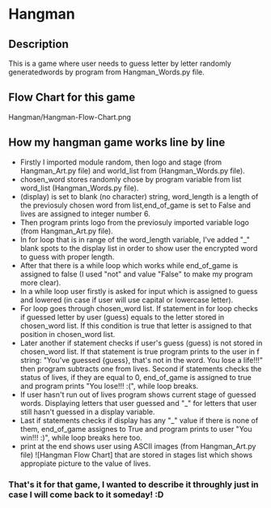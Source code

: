 # Hangman
## Description
This is a game where user needs to guess letter by letter randomly generatedwords by program from Hangman_Words.py file.
## Flow Chart for this game
Hangman/Hangman-Flow-Chart.png
## How my hangman game works line by line
- Firstly I imported module random, then logo and stage (from Hangman_Art.py file) and world_list from (Hangman_Words.py file).
- chosen_word stores randomly chose by program variable from list word_list (Hangman_Words.py file).
- (display) is set to blank (no character) string, word_length is a length of the previosuly chosen word from list,end_of_game is set to False and lives are assigned to integer number 6.
- Then program prints logo from the previosuly imported variable logo (from Hangman_Art.py file).
- In for loop that is in range of the word_length variable, I've added "_" blank spots to the display list in order to show user the encrypted word to guess with proper length.
- After that there is a while loop which works while end_of_game is assigned to false (I used "not" and value "False" to make my program more clear).
- In a while loop user firstly is asked for input which is assigned to guess and lowered (in case if user will use capital or lowercase letter).
- For loop goes through chosen_word list. If statement in for loop checks if guessed letter by user (guess) equals to the letter stored in chosen_word list.
If this condition is true that letter is assigned to that position in chosen_word list.
- Later another if statement checks if user's guess (guess) is not stored in chosen_word list. If that statement is true program prints to the user in f string:
"You've guessed {guess}, that's not in the word. You lose a life!!!" then program subtracts one from lives. Second if statements checks the status of lives,
if they are equal to 0, end_of_game is assigned to true and program prints "You lose!!! :(", while loop breaks.
- If user hasn't run out of lives program shows current stage of guessed words. Displaying letters that user guessed and "_" for letters that user still hasn't guessed in a display variable.
- Last if statements checks if display has any "_" value if there is none of them, end_of_game assignes to True and program prints to user "You win!!! :)", while loop breaks here too.
- print at the end shows user using ASCII images (from Hangman_Art.py file) ![Hangman Flow Chart]
that are stored in stages list which shows appropiate picture to the value of lives.
### That's it for that game, I wanted to describe it throughly just in case I will come back to it someday! :D
